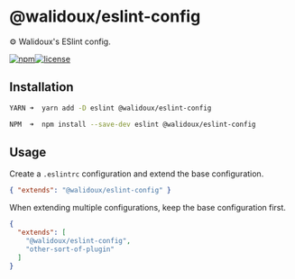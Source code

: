 # @walidoux/eslint-config

⚙️ Walidoux's ESlint config.

[![npm](https://img.shields.io/npm/v/@walidoux/eslint-config?color=%230cf)](https://www.npmjs.com/package/@walidoux/eslint-config)[![license](https://img.shields.io/github/license/walidoux/eslint-config?color=%2385f)](https://github.com/walidoux/eslint-config/blob/main/LICENSE)

## Installation

```bash
YARN ➜  yarn add -D eslint @walidoux/eslint-config

NPM  ➜  npm install --save-dev eslint @walidoux/eslint-config
```

## Usage

Create a `.eslintrc` configuration and extend the base configuration.

```json
{ "extends": "@walidoux/eslint-config" }
```

When extending multiple configurations, keep the base configuration first.

```json
{
  "extends": [
    "@walidoux/eslint-config",
    "other-sort-of-plugin"
  ]
}
```
